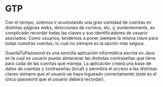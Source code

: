 # GTP

Con el tiempo, solemos ir acumulando una gran cantidad de cuentas en distintas páginas webs, direcciones de correos, etc, y, evidentemente, es complicado recordar todas las claves y sus identificadores de usuario asociados. Como usuarios, tendemos a poner siempre la misma clave para todas nuestras cuentas, lo cual no siempre es la opción más segura. 

GuardaTuPassword es una sencilla aplicación informática escrita en Java en la cual es usuario puede almacenar las distintas contraseñas que tiene para cada de las cuentas que maneja. La aplicación creará una base de datos de cuentas y contraseñas (local) y permitirá el acceso a las distintas claves siempre que el usuario se haya logueado correctamente (este es el único 
password que el usuario deberá recordar). 
